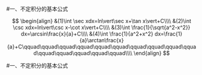#一、不定积分的基本公式

$$
\begin{align}
&(1)\int \sec xdx=ln\vert\sec x+\tan x\vert+C\\\\
&(2)\int \csc xdx=ln\vert\csc x-\cot x\vert+C\\\\
&(3)\int \frac{1}{\sqrt{a^2-x^2}} dx=\arcsin\frac{x}{a}+C\\\\
&(4)\int \frac{1}{a^2+x^2} dx=\frac{1}{a}\arctan\frac{x}{a}+C\qquad\qquad\qquad\qquad\qquad\qquad\qquad\qquad\qquad\qquad\qquad\qquad\qquad\qquad\qquad\\\\
\end{align}
$$

#一、不定积分的基本公式